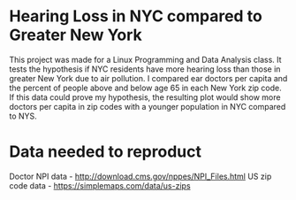 # Hearing Loss in NYC compared to Greater New York

This project was made for a Linux Programming and Data Analysis class. 
It tests the hypothesis if NYC residents have more hearing loss than those in greater New York due to air pollution. 
I compared ear doctors per capita and the percent of people above and below age 65 in each New York zip code. If this data could prove my hypothesis, the resulting plot would show more doctors per capita in zip codes with a younger population in NYC compared to NYS. 

# Data needed to reproduct

Doctor NPI data - http://download.cms.gov/nppes/NPI_Files.html
US zip code data - https://simplemaps.com/data/us-zips
